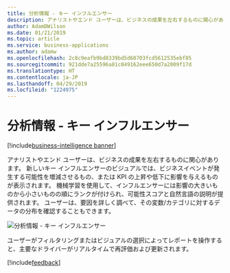 ```yaml
---
title: 分析情報 - キー インフルエンサー
description: アナリストやエンド ユーザーは、ビジネスの成果を左右するものに関心があります。
author: AdamDWilson
ms.date: 01/21/2019
ms.topic: article
ms.service: business-applications
ms.author: adamw
ms.openlocfilehash: 2c8c9eafb9bd8339bd5d60703fcd5612535ebf85
ms.sourcegitcommit: 921dde7a25596a81c049162eee650d7a2009f17d
ms.translationtype: HT
ms.contentlocale: ja-JP
ms.lasthandoff: 04/29/2019
ms.locfileid: "1224975"
---
```

# <a name="insights---key-influencers"></a>分析情報 - キー インフルエンサー
[!include[business-intelligence banner](../../../includes/business-intelligence.md)]


アナリストやエンド ユーザーは、ビジネスの成果を左右するものに関心があります。 新しいキー インフルエンサーのビジュアルでは、ビジネスイベントが発生する可能性を増減させるもの、または KPI の上昇や低下に影響を与えるものが表示されます。 機械学習を使用して、インフルエンサーには影響の大きいものから小さいものの順にランクが付けられ、可能性スコアと自然言語の説明が提供されます。 ユーザーは、要因を詳しく調べて、その変数/カテゴリに対するデータの分布を確認することもできます。

![分析情報 - キー インフルエンサー](media/insights-key-drivers-analysis-1.png "分析情報 - キー インフルエンサー")

ユーザーがフィルタリングまたはビジュアルの選択によってレポートを操作すると、主要なドライバーがリアルタイムで再評価および更新されます。

[!include[feedback](../../includes/service-feedback.md)]